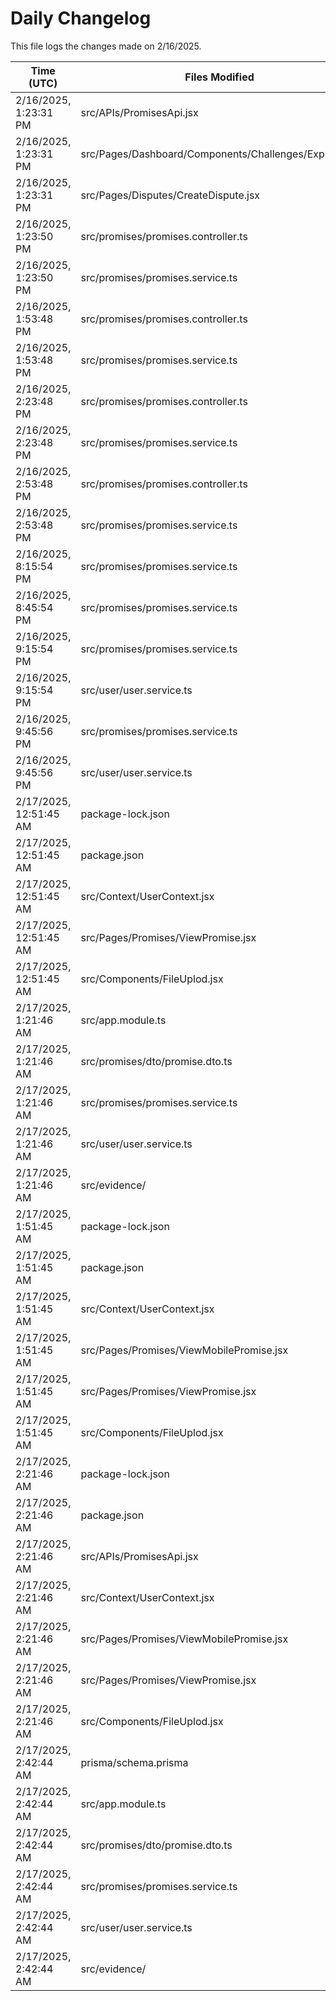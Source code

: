 # Daily Changelog

This file logs the changes made on 2/16/2025.

| Time (UTC)             | Files Modified                    | Changes (Addition/Deletion) |
|------------------------|-----------------------------------|-----------------------------|
| 2/16/2025, 1:23:31 PM | src/APIs/PromisesApi.jsx | 3 Additions & 0 Deletions |
| 2/16/2025, 1:23:31 PM | src/Pages/Dashboard/Components/Challenges/Explore.jsx | 23 Additions & 39 Deletions |
| 2/16/2025, 1:23:31 PM | src/Pages/Disputes/CreateDispute.jsx | 2 Additions & 2 Deletions |
| 2/16/2025, 1:23:50 PM | src/promises/promises.controller.ts | 4 Additions & 0 Deletions|
| 2/16/2025, 1:23:50 PM | src/promises/promises.service.ts | 38 Additions & 2 Deletions|
| 2/16/2025, 1:53:48 PM | src/promises/promises.controller.ts | 4 Additions & 0 Deletions|
| 2/16/2025, 1:53:48 PM | src/promises/promises.service.ts | 38 Additions & 2 Deletions|
| 2/16/2025, 2:23:48 PM | src/promises/promises.controller.ts | 4 Additions & 0 Deletions|
| 2/16/2025, 2:23:48 PM | src/promises/promises.service.ts | 38 Additions & 2 Deletions|
| 2/16/2025, 2:53:48 PM | src/promises/promises.controller.ts | 4 Additions & 0 Deletions|
| 2/16/2025, 2:53:48 PM | src/promises/promises.service.ts | 46 Additions & 2 Deletions|
| 2/16/2025, 8:15:54 PM | src/promises/promises.service.ts | 1 Additions & 0 Deletions|
| 2/16/2025, 8:45:54 PM | src/promises/promises.service.ts | 1 Additions & 0 Deletions|
| 2/16/2025, 9:15:54 PM | src/promises/promises.service.ts | 1 Additions & 0 Deletions|
| 2/16/2025, 9:15:54 PM | src/user/user.service.ts | 19 Additions & 13 Deletions|
| 2/16/2025, 9:45:56 PM | src/promises/promises.service.ts | 1 Additions & 0 Deletions|
| 2/16/2025, 9:45:56 PM | src/user/user.service.ts | 19 Additions & 13 Deletions|
| 2/17/2025, 12:51:45 AM | package-lock.json | 165 Additions & 25 Deletions|
| 2/17/2025, 12:51:45 AM | package.json | 1 Additions & 0 Deletions|
| 2/17/2025, 12:51:45 AM | src/Context/UserContext.jsx | 5 Additions & 3 Deletions|
| 2/17/2025, 12:51:45 AM | src/Pages/Promises/ViewPromise.jsx | 2 Additions & 13 Deletions|
| 2/17/2025, 12:51:45 AM | src/Components/FileUplod.jsx | 0 Additions & 0 Deletions|
| 2/17/2025, 1:21:46 AM | src/app.module.ts | 3 Additions & 1 Deletions|
| 2/17/2025, 1:21:46 AM | src/promises/dto/promise.dto.ts | 1 Additions & 1 Deletions|
| 2/17/2025, 1:21:46 AM | src/promises/promises.service.ts | 1 Additions & 0 Deletions|
| 2/17/2025, 1:21:46 AM | src/user/user.service.ts | 19 Additions & 13 Deletions|
| 2/17/2025, 1:21:46 AM | src/evidence/ | 0 Additions & 0 Deletions|
| 2/17/2025, 1:51:45 AM | package-lock.json | 165 Additions & 25 Deletions|
| 2/17/2025, 1:51:45 AM | package.json | 1 Additions & 0 Deletions|
| 2/17/2025, 1:51:45 AM | src/Context/UserContext.jsx | 5 Additions & 3 Deletions|
| 2/17/2025, 1:51:45 AM | src/Pages/Promises/ViewMobilePromise.jsx | 11 Additions & 18 Deletions|
| 2/17/2025, 1:51:45 AM | src/Pages/Promises/ViewPromise.jsx | 4 Additions & 15 Deletions|
| 2/17/2025, 1:51:45 AM | src/Components/FileUplod.jsx | 0 Additions & 0 Deletions|
| 2/17/2025, 2:21:46 AM | package-lock.json | 165 Additions & 25 Deletions|
| 2/17/2025, 2:21:46 AM | package.json | 1 Additions & 0 Deletions|
| 2/17/2025, 2:21:46 AM | src/APIs/PromisesApi.jsx | 4 Additions & 0 Deletions|
| 2/17/2025, 2:21:46 AM | src/Context/UserContext.jsx | 5 Additions & 3 Deletions|
| 2/17/2025, 2:21:46 AM | src/Pages/Promises/ViewMobilePromise.jsx | 11 Additions & 18 Deletions|
| 2/17/2025, 2:21:46 AM | src/Pages/Promises/ViewPromise.jsx | 6 Additions & 16 Deletions|
| 2/17/2025, 2:21:46 AM | src/Components/FileUplod.jsx | 0 Additions & 0 Deletions|
| 2/17/2025, 2:42:44 AM | prisma/schema.prisma | 2 Additions & 1 Deletions|
| 2/17/2025, 2:42:44 AM | src/app.module.ts | 3 Additions & 1 Deletions|
| 2/17/2025, 2:42:44 AM | src/promises/dto/promise.dto.ts | 1 Additions & 1 Deletions|
| 2/17/2025, 2:42:44 AM | src/promises/promises.service.ts | 15 Additions & 17 Deletions|
| 2/17/2025, 2:42:44 AM | src/user/user.service.ts | 19 Additions & 13 Deletions|
| 2/17/2025, 2:42:44 AM | src/evidence/ | 0 Additions & 0 Deletions|
